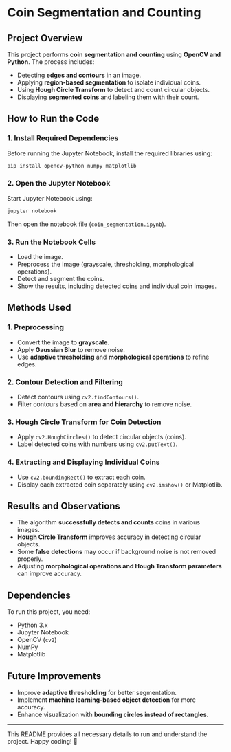 # Coin Segmentation and Counting

## **Project Overview**
This project performs **coin segmentation and counting** using **OpenCV and Python**. The process includes:
- Detecting **edges and contours** in an image.
- Applying **region-based segmentation** to isolate individual coins.
- Using **Hough Circle Transform** to detect and count circular objects.
- Displaying **segmented coins** and labeling them with their count.

## **How to Run the Code**
### **1. Install Required Dependencies**
Before running the Jupyter Notebook, install the required libraries using:
```bash
pip install opencv-python numpy matplotlib
```

### **2. Open the Jupyter Notebook**
Start Jupyter Notebook using:
```bash
jupyter notebook
```
Then open the notebook file (`coin_segmentation.ipynb`).

### **3. Run the Notebook Cells**
- Load the image.
- Preprocess the image (grayscale, thresholding, morphological operations).
- Detect and segment the coins.
- Show the results, including detected coins and individual coin images.

## **Methods Used**
### **1. Preprocessing**
- Convert the image to **grayscale**.
- Apply **Gaussian Blur** to remove noise.
- Use **adaptive thresholding** and **morphological operations** to refine edges.

### **2. Contour Detection and Filtering**
- Detect contours using `cv2.findContours()`.
- Filter contours based on **area and hierarchy** to remove noise.

### **3. Hough Circle Transform for Coin Detection**
- Apply `cv2.HoughCircles()` to detect circular objects (coins).
- Label detected coins with numbers using `cv2.putText()`.

### **4. Extracting and Displaying Individual Coins**
- Use `cv2.boundingRect()` to extract each coin.
- Display each extracted coin separately using `cv2.imshow()` or Matplotlib.

## **Results and Observations**
- The algorithm **successfully detects and counts** coins in various images.
- **Hough Circle Transform** improves accuracy in detecting circular objects.
- Some **false detections** may occur if background noise is not removed properly.
- Adjusting **morphological operations and Hough Transform parameters** can improve accuracy.

## **Dependencies**
To run this project, you need:
- Python 3.x
- Jupyter Notebook
- OpenCV (`cv2`)
- NumPy
- Matplotlib

## **Future Improvements**
- Improve **adaptive thresholding** for better segmentation.
- Implement **machine learning-based object detection** for more accuracy.
- Enhance visualization with **bounding circles instead of rectangles**.

---
This README provides all necessary details to run and understand the project. Happy coding! 🚀

